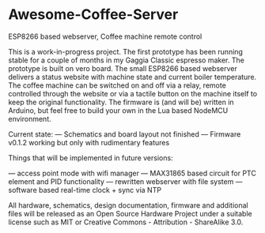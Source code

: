 # Awesome-Coffee-Server
ESP8266 based webserver, Coffee machine remote control

This is a work-in-progress project. The first prototype has been running stable for a couple of months in my Gaggia Classic espresso maker. The prototype is built on vero board. The small ESP8266 based webserver delivers a status website with machine state and current boiler temperature. The coffee machine can be switched on and off via a relay, remote controlled through the website or via a tactile button on the machine itself to keep the original functionality.
The firmware is (and will be) written in Arduino, but feel free to build your own in the Lua based NodeMCU environment.


Current state:
— Schematics and board layout not finished
— Firmware v0.1.2 working but only with rudimentary features


Things that will be implemented in future versions:

— access point mode with wifi manager
— MAX31865 based circuit for PTC element and PID functionality
— rewritten webserver with file system
— software based real-time clock + sync via NTP

All hardware, schematics, design documentation, firmware and additional files will be released as an Open Source Hardware Project under a suitable license such as MIT or Creative Commons - Attribution - ShareAlike 3.0.
